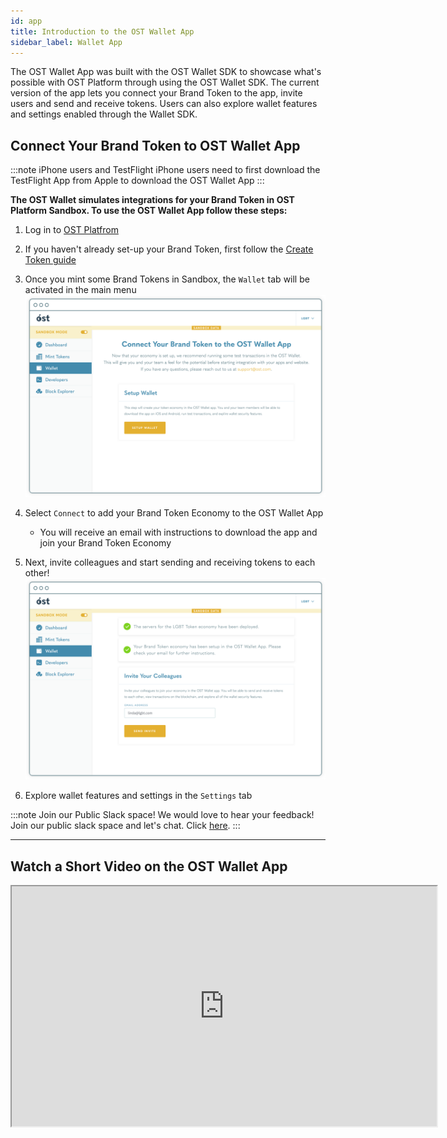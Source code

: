 ```yaml
---
id: app
title: Introduction to the OST Wallet App
sidebar_label: Wallet App
---
```


The OST Wallet App was built with the OST Wallet SDK to showcase what's possible with OST Platform through using the OST Wallet SDK. The current version of the app lets you connect your Brand Token to the app, invite users and send and receive tokens. Users can also explore wallet features and settings enabled through the Wallet SDK.

## Connect Your Brand Token to OST Wallet App

:::note iPhone users and TestFlight 
iPhone users need to first download the TestFlight App from Apple to download the OST Wallet App
:::

**The OST Wallet simulates integrations for your Brand Token in OST Platform Sandbox. To use the OST Wallet App follow these steps:**

1. Log in to [OST Platfrom](https://platform.ost.com/login)

2. If you haven't already set-up your Brand Token, first follow the [Create Token guide](/platform/docs/1-create/)

3. Once you mint some Brand Tokens in Sandbox, the `Wallet` tab will be activated in the main menu
![ConnectWalletImage](/platform/docs/assets/Wallet%20/SetupWallet.png)

4. Select `Connect` to add your Brand Token Economy to the OST Wallet App
    * You will receive an email with instructions to download the app and join your Brand Token Economy

5. Next, invite colleagues and start sending and receiving tokens to each other!
![InviteUsers](/platform/docs/assets/Wallet%20/InviteUsers.png)

6. Explore wallet features and settings in the `Settings` tab

:::note Join our Public Slack space!
We would love to hear your feedback! Join our public slack space and let's chat. Click [here](https://join.slack.com/t/tryost/shared_invite/enQtNjk5MTI4NDY5MjIyLTFlZWYyODNhMjA0YmNmM2ZmMTJkZDM4MDU0NGJlNDc3ZWEwMjY5ZWNiNjNiZDcyOTIyZTljNGFmN2E2NzY2MDk).
:::

<hr>

## Watch a Short Video on the OST Wallet App
<div align="center">
    <iframe width="680" height="384"
        src="https://www.youtube.com/embed/GUbPb0Zt6Eg">
    </iframe>
</div>
<br>